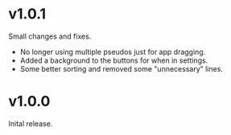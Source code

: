 # v1.0.1
Small changes and fixes.
- No longer using multiple pseudos just for app dragging.
- Added a background to the buttons for when in settings.
- Some better sorting and removed some "unnecessary" lines.

# v1.0.0
Inital release.
